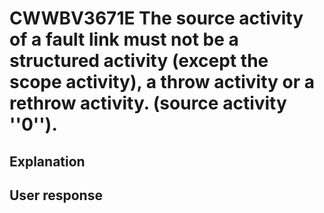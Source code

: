 # CWWBV3671E The source activity of a fault link must not be a structured activity (except the scope activity), a throw activity or a rethrow activity. (source activity ''0'').

## Explanation

## User response